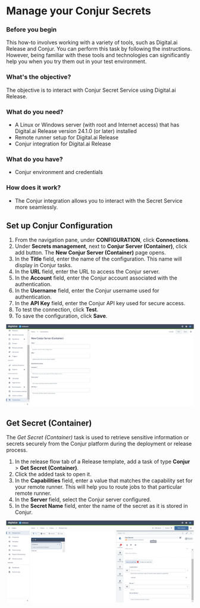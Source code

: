 # Manage your Conjur Secrets

### Before you begin
This how-to involves working with a variety of tools, such as Digital.ai Release and Conjur. You can perform this task by following the instructions. However, being familiar with these tools and technologies can significantly help you when you try them out in your test environment.

### What's the objective?
The objective is to interact with Conjur Secret Service using Digital.ai Release.

### What do you need?
* A Linux or Windows server (with root and Internet access) that has Digital.ai Release version 24.1.0 (or later) installed
* Remote runner setup for Digital.ai Release
* Conjur integration for Digital.ai Release

### What do you have?
* Conjur environment and credentials

### How does it work?
* The Conjur integration allows you to interact with the Secret Service more seamlessly.

## Set up Conjur Configuration

1. From the navigation pane, under **CONFIGURATION**, click **Connections**.
2. Under **Secrets management**, next to **Conjur Server (Container)**, click add button. 
The **New Conjur Server (Container)** page opens. 
1. In the **Title** field, enter the name of the configuration. 
This name will display in Conjur tasks.
1. In the **URL** field, enter the URL to access the Conjur server.
2. In the **Account** field, enter the Conjur account associated with the authentication.
3. In the **Username** field, enter the Conjur username used for authentication.
4. In the **API Key** field, enter the Conjur API key used for secure access.
5. To test the connection, click **Test**.
6. To save the configuration, click **Save**.

![Create Conjur Configuration](images/connection.png)

## Get Secret (Container)

The _Get Secret (Container)_ task is used to retrieve sensitive information or secrets securely from the Conjur platform during the deployment or release process.

1. In the release flow tab of a Release template, add a task of type **Conjur** > **Get Secret (Container)**.
2. Click the added task to open it.
3. In the **Capabilities** field, enter a value that matches the capability set for your remote runner.
This will help you to route jobs to that particular remote runner.
1. In the **Server** field, select the Conjur server configured.
2. In the **Secret Name** field, enter the name of the secret as it is stored in Conjur.

![Get Secret Container](images/get-secret.png)